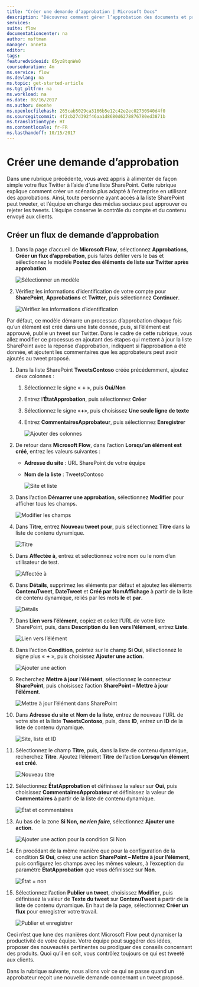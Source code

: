 ```yaml
---
title: "Créer une demande d’approbation | Microsoft Docs"
description: "Découvrez comment gérer l’approbation des documents et processus."
services: 
suite: flow
documentationcenter: na
author: msftman
manager: anneta
editor: 
tags: 
featuredvideoid: 65yz8tqnWe0
courseduration: 4m
ms.service: flow
ms.devlang: na
ms.topic: get-started-article
ms.tgt_pltfrm: na
ms.workload: na
ms.date: 08/16/2017
ms.author: deonhe
ms.openlocfilehash: 265cab5029ca3166b5e12c42e2ec02730940d4f0
ms.sourcegitcommit: 4f2cb27d392f46aa1d8680d6278876780ed3871b
ms.translationtype: HT
ms.contentlocale: fr-FR
ms.lasthandoff: 10/15/2017
---
```

# <a name="create-an-approval-request"></a>Créer une demande d’approbation
Dans une rubrique précédente, vous avez appris à alimenter de façon simple votre flux Twitter à l’aide d’une liste SharePoint. Cette rubrique explique comment créer un scénario plus adapté à l’entreprise en utilisant des approbations. Ainsi, toute personne ayant accès à la liste SharePoint peut tweeter, et l’équipe en charge des médias sociaux peut approuver ou rejeter les tweets. L’équipe conserve le contrôle du compte et du contenu envoyé aux clients. 

## <a name="create-an-approval-request-flow"></a>Créer un flux de demande d’approbation
1. Dans la page d’accueil de **Microsoft Flow**, sélectionnez **Approbations**, **Créer un flux d’approbation**, puis faites défiler vers le bas et sélectionnez le modèle **Postez des éléments de liste sur Twitter après approbation**. 
   
    ![Sélectionner un modèle](./media/learning-approval-center/create-approval.png)
2. Vérifiez les informations d’identification de votre compte pour **SharePoint**, **Approbations** et **Twitter**, puis sélectionnez **Continuer**. 
   
    ![Vérifiez les informations d’identification](./media/learning-approval-center/verify-credentials.png)

Par défaut, ce modèle démarre un processus d’approbation chaque fois qu’un élément est créé dans une liste donnée, puis, si l’élément est approuvé, publie un tweet sur Twitter. Dans le cadre de cette rubrique, vous allez modifier ce processus en ajoutant des étapes qui mettent à jour la liste SharePoint avec la réponse d’approbation, indiquent si l’approbation a été donnée, et ajoutent les commentaires que les approbateurs peut avoir ajoutés au tweet proposé. 

1. Dans la liste SharePoint **TweetsContoso** créée précédemment, ajoutez deux colonnes :
   
   1. Sélectionnez le signe « **+** », puis **Oui/Non**
   2. Entrez l’**ÉtatApprobation**, puis sélectionnez **Créer**
   3. Sélectionnez le signe «**+**», puis choisissez **Une seule ligne de texte**
   4. Entrez **CommentairesApprobateur**, puis sélectionnez **Enregistrer**
      
      ![Ajouter des colonnes](./media/learning-approval-center/new-columns.png)
2. De retour dans **Microsoft Flow**, dans l’action **Lorsqu’un élément est créé**, entrez les valeurs suivantes :
   
   * **Adresse du site** : URL SharePoint de votre équipe
   * **Nom de la liste** : TweetsContoso
     
     ![Site et liste](./media/learning-approval-center/site-address.png)
3. Dans l’action **Démarrer une approbation**, sélectionnez **Modifier** pour afficher tous les champs. 
   
    ![Modifier les champs](./media/learning-approval-center/edit-all-fields.png)
4. Dans **Titre**, entrez **Nouveau tweet pour**, puis sélectionnez **Titre** dans la liste de contenu dynamique. 
   
    ![Titre](./media/learning-approval-center/tweet-title.png)
5. Dans **Affectée à**, entrez et sélectionnez votre nom ou le nom d’un utilisateur de test. 
   
    ![Affectée à](./media/learning-approval-center/tweet-assigned-to.png)
6. Dans **Détails**, supprimez les éléments par défaut et ajoutez les éléments **ContenuTweet**, **DateTweet** et **Créé par NomAffichage** à partir de la liste de contenu dynamique, reliés par les mots **le** et **par**. 
   
    ![Détails](./media/learning-approval-center/tweet-details.png)
7. Dans **Lien vers l’élément**, copiez et collez l’URL de votre liste SharePoint, puis, dans **Description du lien vers l’élément**, entrez **Liste**. 
   
    ![Lien vers l’élément](./media/learning-approval-center/tweet-item-link.png)
8. Dans l’action **Condition**, pointez sur le champ **Si Oui**, sélectionnez le signe plus « **+** », puis choisissez **Ajouter une action**. 
   
    ![Ajouter une action](./media/learning-approval-center/add-an-action.png)
9. Recherchez **Mettre à jour l’élément**, sélectionnez le connecteur **SharePoint**, puis choisissez l’action **SharePoint – Mettre à jour l’élément**.
   
    ![Mettre à jour l’élément dans SharePoint](./media/learning-approval-center/update-item.png)
10. Dans **Adresse du site** et **Nom de la liste**, entrez de nouveau l’URL de votre site et la liste **TweetsContoso**, puis, dans **ID**, entrez un **ID**  de la liste de contenu dynamique. 
    
     ![Site, liste et ID](./media/learning-approval-center/address-list-id.png)
11. Sélectionnez le champ **Titre**, puis, dans la liste de contenu dynamique, recherchez **Titre**. Ajoutez l’élément **Titre** de l’action **Lorsqu’un élément est créé**. 
    
     ![Nouveau titre](./media/learning-approval-center/add-title.png)
12. Sélectionnez **ÉtatApprobation** et définissez la valeur sur **Oui**, puis choisissez **CommentairesApprobateur** et définissez la valeur de **Commentaires** à partir de la liste de contenu dynamique. 
    
     ![État et commentaires](./media/learning-approval-center/approver-status.png)
13. Au bas de la zone **Si Non, *ne rien faire***, sélectionnez **Ajouter une action**.
    
     ![Ajouter une action pour la condition Si Non](./media/learning-approval-center/add-a-no-action.png)
14. En procédant de la même manière que pour la configuration de la condition **Si Oui**, créez une action **SharePoint – Mettre à jour l’élément**, puis configurez les champs avec les mêmes valeurs, à l’exception du paramètre **ÉtatApprobation** que vous définissez sur **Non**. 
    
     ![État = non](./media/learning-approval-center/status-no.png)
15. Sélectionnez l’action **Publier un tweet**, choisissez **Modifier**, puis définissez la valeur de **Texte du tweet** sur **ContenuTweet** à partir de la liste de contenu dynamique.  En haut de la page, sélectionnez **Créer un flux** pour enregistrer votre travail. 
    
     ![Publier et enregistrer](./media/learning-approval-center/post-tweet.png)

Ceci n’est que lune des manières dont Microsoft Flow peut dynamiser la productivité de votre équipe. Votre équipe peut suggérer des idées, proposer des nouveautés pertinentes ou prodiguer des conseils concernant des produits. Quoi qu’il en soit, vous contrôlez toujours ce qui est tweeté aux clients.

Dans la rubrique suivante, nous allons voir ce qui se passe quand un approbateur reçoit une nouvelle demande concernant un tweet proposé. 

